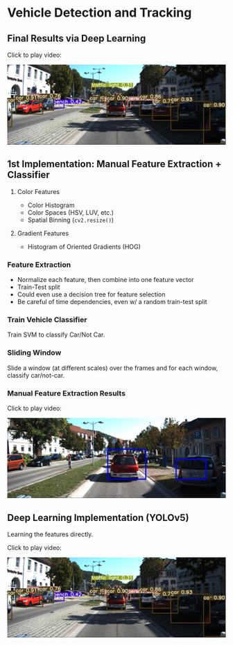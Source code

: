 # Vehicle Detection and Tracking
## Final Results via Deep Learning
Click to play video:

[![YOLOv5 Video](docs/0000000005.png)](https://youtu.be/sitoSZPr8HQ)

## 1st Implementation: Manual Feature Extraction + Classifier
1. Color Features
    - Color Histogram
    - Color Spaces (HSV, LUV, etc.)
    - Spatial Binning (`cv2.resize()`)

2. Gradient Features
    - Histogram of Oriented Gradients (HOG)

### Feature Extraction
- Normalize each feature, then combine into one feature vector
- Train-Test split
- Could even use a decision tree for feature selection
- Be careful of time dependencies, even w/ a random train-test split

### Train Vehicle Classifier
Train SVM to classify Car/Not Car.

### Sliding Window
Slide a window (at different scales) over the frames and for each window, classify car/not-car.

### Manual Feature Extraction Results
Click to play video:

[![Manual Feature Extraction](docs/0000000215.png)](https://youtu.be/N94dRl46f8k)

## Deep Learning Implementation (YOLOv5)
Learning the features directly. 

Click to play video:

[![YOLOv5 Video](docs/0000000005.png)](https://youtu.be/sitoSZPr8HQ)